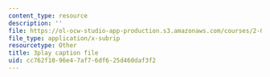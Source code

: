 ```yaml
---
content_type: resource
description: ''
file: https://ol-ocw-studio-app-production.s3.amazonaws.com/courses/2-003sc-engineering-dynamics-fall-2011/cc762f1096e47af76df625d460daf3f2_NHedXxUO-Bg.srt
file_type: application/x-subrip
resourcetype: Other
title: 3play caption file
uid: cc762f10-96e4-7af7-6df6-25d460daf3f2
---
```

